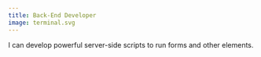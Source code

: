 ```yaml
---
title: Back-End Developer
image: terminal.svg
---
```


I can develop powerful server-side scripts to run forms and other elements.
